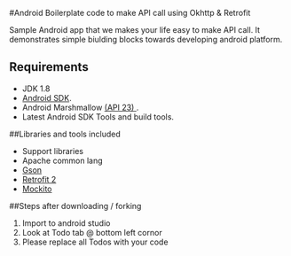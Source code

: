 
#Android Boilerplate code to make API call using Okhttp & Retrofit

Sample Android app that we makes your life easy to make API call. It demonstrates simple biulding blocks towards developing android platform.

## Requirements

- JDK 1.8
- [Android SDK](http://developer.android.com/sdk/index.html).
- Android Marshmallow [(API 23) ](http://developer.android.com/tools/revisions/platforms.html).
- Latest Android SDK Tools and build tools. 

##Libraries and tools included

- Support libraries
- Apache common lang 
- [Gson](https://github.com/google/gson)
- [Retrofit 2](http://square.github.io/retrofit/)
- [Mockito](http://mockito.org/)
 
##Steps after downloading / forking
1. Import to android studio
2. Look at Todo tab @ bottom left cornor
3. Please replace all Todos with your code
